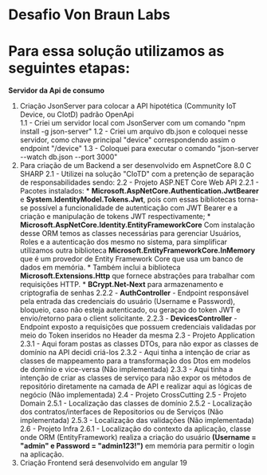 # Desafio Von Braun Labs
# Para essa solução utilizamos as seguintes etapas:
**Servidor da Api de consumo**
1. Criação JsonServer para colocar a API hipotética (Community IoT Device, ou CIotD) padrão OpenApi  
  1.1 - Criei um servidor local com JsonServer com um comando "npm install -g json-server"
  1.2 - Criei um arquivo db.json e coloquei nesse servidor, como chave principal "device" correspondendo assim o endpoint "/device"
  1.3 - Coloquei para executar o comando "json-server --watch db.json --port 3000"
2. Para criação de um Backend a ser desenvolvido em AspnetCore 8.0 C SHARP
   2.1 - Utilizei na solução "CIoTD" com a pretenção de separação de responsabilidades sendo:
   2.2 - Projeto ASP.NET Core Web API
     2.2.1 - Pacotes instalados:
           * **Microsoft.AspNetCore.Authentication.JwtBearer** e **System.IdentityModel.Tokens.Jwt**, pois com essas bibliotecas torna-se possível a funcionalidade de autenticação com JWT Bearer e a criação e manipulação de tokens JWT respectivamente;
           * **Microsoft.AspNetCore.Identity.EntityFrameworkCore** Com instalação desse ORM temos as classes necessárias para gerenciar Usuários, Roles e a autenticação dos mesmo no sistema, para simplificar utilizamos outra biblioteca **Microsoft.EntityFrameworkCore.InMemory** que é um provedor de Entity Framework Core que usa um banco de dados em memória.
           * Também inclui a biblioteca **Microsoft.Extensions.Http** que fornece abstrações para trabalhar com requisições HTTP.
           * **BCrypt.Net-Next** para armazenamento e criptografia de senhas
   2.2.2 - **AuthController** - Endpoint responsável pela entrada das credenciais do usuário (Username e Password), bloqueio, caso não esteja autenticado, ou geraçao do token JWT e envio/retorno para o client solicitante.
   2.2.3 - **DevicesController** - Endpoint exposto a requisições que possuem credenciais validadas por meio do Token inseridos no Header da mesma
 2.3 - Projeto Application
   2.3.1 - Aqui foram postas as classes DTOs, para não expor as classes de domínio na API decidi criá-los 
   2.3.2 - Aqui tinha a intenção de criar as classes de mappeamento para a transformação dos Dtos em modelos de domínio e vice-versa (Não implementada)
   2.3.3 - Aqui tinha a intenção de criar as classes de serviço para não expor os métodos de repositório diretamente na camada de API e realizar aqui as lógicas de negócio (Não implementada)
 2.4 - Projeto CrossCutting
 2.5 - Projeto Domain
   2.5.1 - Localização das classes de domínio
   2.5.2 - Localização dos contratos/interfaces de Repositorios ou de Serviços (Não implementada)
   2.5.3 - Localização das validações (Não implementada)
 2.6 - Projeto Infra
   2.6.1 - Localização do contexto da aplicação, classe onde ORM (EntityFramework) realiza a criação do usuário **(Username = "admin" e Password = "admin123!")** em memória para permitir o login na aplicação.
4. Criação Frontend será desenvolvido em angular 19

